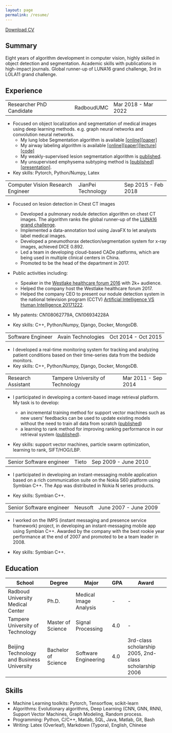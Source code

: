 ```yaml
---
layout: page
permalink: /resume/
---
```


<div class="header-buttons"> <a href="https://drive.google.com/file/d/1k8Qtia2at77RIznhgFcSUJaLgB2ljZCB/view?usp=sharing" target="_blank" class="btn btn-primary">Download CV</a></div>
         
## Summary                               
Eight years of algorithm development in computer vision, highly skilled in object detection and segmentation. Academic skills with publications in high-impact journals. Global runner-up of LUNA16 grand challenge, 3rd in LOLA11 grand challenge.


## Experience

<table style="width:100%">
<td>Researcher PhD Candidate</td><td>RadboudUMC</td><td>Mar 2018 - Mar 2022</td>
</table>

 - Focused on object localization and segmentation of medical images using deep learning methods. e.g. graph neural networks and convolution neural networks. 
   - My lung lobe Segmentation algorithm is available [[online]](https://grand-challenge.org/algorithms/pulmonary-lobe-segmentation/)[[paper]]( https://arxiv.org/abs/2004.07443)
   - My airway labeling algorithm is available [[online]]( https://grand-challenge.org/algorithms/airway-anatomical-labeling/)[[paper]](https://arxiv.org/abs/2201.04532)[[lecture]](https://www.youtube.com/watch?v=sXUag6GU-7Y)[[code]](https://github.com/DIAGNijmegen/spgnn)
   - My weakly-supervised lesion segmentation algorithm is [published](https://arxiv.org/abs/2105.11748).
   - My unsupervised emphysema subtyping method is [[published]](https://arxiv.org/abs/2106.01351)[[presentation]](https://www.youtube.com/watch?v=rIFz8RxdEmY).
 - Key skills: Pytorch, Python/Numpy, Latex

<table style="width:100%">
<td>Computer Vision Research Engineer</td><td>JianPei Technology</td><td>Sep 2015 - Feb 2018</td>
</table>

 - Focused on lesion detection in Chest CT images
    - Developed a pulmonary nodule detection algorithm on chest CT images. The algorithm ranks the global runner-up of the [LUNA16 grand challenge](https://luna16.grand-challenge.org/Results/).
    - Implemented a data-annotation tool using JavaFX to let analysts label medical images.
    - Developed a pneumothorax detection/segmentation system for x-ray images, achieved DICE 0.892.
    - Led a team in developing cloud-based CADe platforms, which are being used in multiple clinical centers in China. 
    - Promoted to be the head of the department in 2017.

 - Public activities including: 
    - Speaker in the [Westlake healthcare forum 2016](http://www.wlimf.com/category/2016/) with 2k+ audience. 
    - Helped the company host the Westlake healthcare forum 2017.
    - Helped the company CEO to present our nodule detection system in the national television program (CCTV) [Artificial Intelligence VS Human Intelligence 20171222](https://www.youtube.com/watch?v=UAlKRc_Np-s). 
 - My patents: CN108062779A, CN106934228A
 - Key skills: C++, Python/Numpy, Django, Docker, MongoDB.
 
 
<table style="width:100%">
<td>Software Engineer</td><td>Avain Technologies</td><td>Oct 2014 - Oct 2015</td>
</table>

 - I developed a real-time monitoring system for tracking and analyzing patient conditions based on their time-series data from the bedside monitors.
 - Key skills: C++, Python/Numpy, Django, Docker, MongoDB.
 
<table style="width:100%">
<td>Research Assistant</td><td>Tampere University of Technology</td><td>Mar 2011 - Sep 2014</td>
</table>

 - I participated in developing a content-based image retrieval platform. My task is to develop:
   - an incremental training method for support vector machines such as new users' feedbacks can be used to update existing models without the need to train all data from scratch ([published](https://projet.liris.cnrs.fr/imagine/pub/proceedings/ICPR-2014/data/5209d904.pdf))           
   - a learning to rank method for improving ranking performance in our retrieval system ([published](http://www.eurasip.org/Proceedings/Eusipco/Eusipco2014/HTML/papers/1569924959.pdf)).

 - Key skills: support vector machines, particle swarm optimization, learning to rank, SIFT/HOG/LBP.
 
<table style="width:100%">
<td>Senior Software engineer</td><td>Tieto</td><td>Sep 2009 - June 2010</td>
</table>

 - I participated in developing an instant-messaging mobile application based on a rich communication suite on the Nokia S60 platform using Symbian C++. The App was distributed in Nokia N series products.

 - Key skills: Symbian C++.
 
<table style="width:100%">
<td>Senior Software engineer</td><td>Neusoft</td><td>June 2007 - June 2009</td>
</table>

 - I worked on the IMPS (instant messaging and presence service framework) project, in developing an instant-messaging mobile app using Symbian C++. Awarded by the company with the best rookie year performance at the end of 2007 and promoted to be a team leader in 2008.

 - Key skills: Symbian C++.
 
## Education

| School  |  Degree |  Major |  GPA | Award  |
|---|---|---|---|---|
| Radboud University Medical Center  |  Ph.D. | Medical Image Analysis  | -  | -  |
| Tampere University of Technology  | Master of Science  | Signal Processing  | 4.0  | -  |
| Beijing Technology and Business University  | Bachelor of Science  | Software Engineering  | 4.0  | 3rd-class scholarship 2005, 2nd-class scholarship 2006|

## Skills
  - Machine Learning toolkits: 
    Pytorch, Tensorflow, scikit-learn
  - Algorithms:
    Evolutionary algorithms, Deep Learning (CNN, GNN, RNN), Support Vector Machines, Graph Modeling, Random process.
  - Programming: 
    Python, C/C++, Matlab, SQL, Java, Matlab, Git, Bash
  - Writing: Latex (Overleaf), Markdown (Typora), English, Chinese